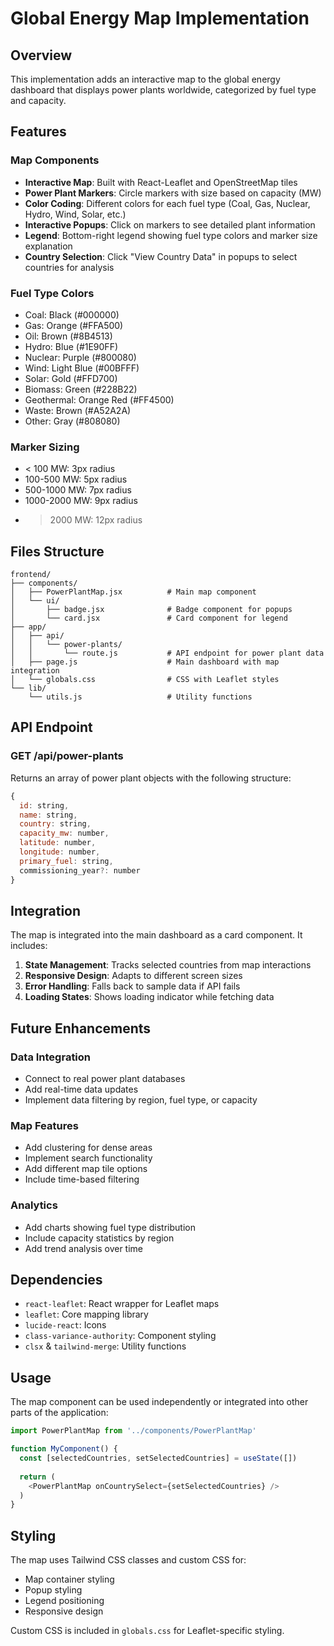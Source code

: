 # Global Energy Map Implementation

## Overview
This implementation adds an interactive map to the global energy dashboard that displays power plants worldwide, categorized by fuel type and capacity.

## Features

### Map Components
- **Interactive Map**: Built with React-Leaflet and OpenStreetMap tiles
- **Power Plant Markers**: Circle markers with size based on capacity (MW)
- **Color Coding**: Different colors for each fuel type (Coal, Gas, Nuclear, Hydro, Wind, Solar, etc.)
- **Interactive Popups**: Click on markers to see detailed plant information
- **Legend**: Bottom-right legend showing fuel type colors and marker size explanation
- **Country Selection**: Click "View Country Data" in popups to select countries for analysis

### Fuel Type Colors
- Coal: Black (#000000)
- Gas: Orange (#FFA500)
- Oil: Brown (#8B4513)
- Hydro: Blue (#1E90FF)
- Nuclear: Purple (#800080)
- Wind: Light Blue (#00BFFF)
- Solar: Gold (#FFD700)
- Biomass: Green (#228B22)
- Geothermal: Orange Red (#FF4500)
- Waste: Brown (#A52A2A)
- Other: Gray (#808080)

### Marker Sizing
- < 100 MW: 3px radius
- 100-500 MW: 5px radius
- 500-1000 MW: 7px radius
- 1000-2000 MW: 9px radius
- > 2000 MW: 12px radius

## Files Structure

```
frontend/
├── components/
│   ├── PowerPlantMap.jsx          # Main map component
│   └── ui/
│       ├── badge.jsx              # Badge component for popups
│       └── card.jsx               # Card component for legend
├── app/
│   ├── api/
│   │   └── power-plants/
│   │       └── route.js           # API endpoint for power plant data
│   ├── page.js                    # Main dashboard with map integration
│   └── globals.css                # CSS with Leaflet styles
└── lib/
    └── utils.js                   # Utility functions
```

## API Endpoint

### GET /api/power-plants
Returns an array of power plant objects with the following structure:

```javascript
{
  id: string,
  name: string,
  country: string,
  capacity_mw: number,
  latitude: number,
  longitude: number,
  primary_fuel: string,
  commissioning_year?: number
}
```

## Integration

The map is integrated into the main dashboard as a card component. It includes:

1. **State Management**: Tracks selected countries from map interactions
2. **Responsive Design**: Adapts to different screen sizes
3. **Error Handling**: Falls back to sample data if API fails
4. **Loading States**: Shows loading indicator while fetching data

## Future Enhancements

### Data Integration
- Connect to real power plant databases
- Add real-time data updates
- Implement data filtering by region, fuel type, or capacity

### Map Features
- Add clustering for dense areas
- Implement search functionality
- Add different map tile options
- Include time-based filtering

### Analytics
- Add charts showing fuel type distribution
- Include capacity statistics by region
- Add trend analysis over time

## Dependencies

- `react-leaflet`: React wrapper for Leaflet maps
- `leaflet`: Core mapping library
- `lucide-react`: Icons
- `class-variance-authority`: Component styling
- `clsx` & `tailwind-merge`: Utility functions

## Usage

The map component can be used independently or integrated into other parts of the application:

```javascript
import PowerPlantMap from '../components/PowerPlantMap'

function MyComponent() {
  const [selectedCountries, setSelectedCountries] = useState([])
  
  return (
    <PowerPlantMap onCountrySelect={setSelectedCountries} />
  )
}
```

## Styling

The map uses Tailwind CSS classes and custom CSS for:
- Map container styling
- Popup styling
- Legend positioning
- Responsive design

Custom CSS is included in `globals.css` for Leaflet-specific styling. 